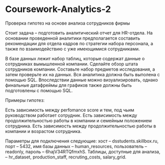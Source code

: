 # Coursework-Analytics-2
Проверка гипотез на основе анализа сотрудников фирмы

Стоит задача – подготовить аналитический отчет для HR-отдела.
На основании проведенной аналитики предполагается составить рекомендации для отдела кадров по стратегии набора персонала,
а также по взаимодействию с уже имеющимися сотрудниками.

В базе данных лежит набор таблиц, которые содержат данные о сотрудниках вымышленной компании.
Сделайте обзор штата сотрудников компании. Составьте набор предметов исследования, а затем проверьте их на данных. Вся аналитика должна быть выполена с помощью SQL.
Впоследствии данные можно визуализировать, однако финальные датафреймы для графиков также должны быть подготовлены с помощью SQL.


Примеры гипотез:

Есть зависимость между perfomance score и тем, под чьим руководством работает сотрудник.
Есть зависимость между продолжительностью работы в компании и семейным положением сотрудника.
Есть зависимость между продолжительностью работы в компании и возрастом сотрудника.


Параметры для подключения следующие:
хост – dsstudents.skillbox.ru,
порт – 5432, имя базы данных – human_resources,
пользователь – readonly, пароль – 6hajV34RTQfmxhS.
Таблицы, доступные для анализа, – hr_dataset, production_staff, recruting_costs, salary_grid.
